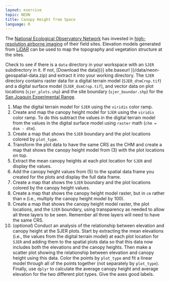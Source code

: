 ```yaml
---
layout: exercise
topic: NEON
title: Canopy Height from Space
language: R
---
```


The [National Ecological Observatory Network](http://www.neonscience.org) has invested in [high-resolution airborne imaging](http://www.neonscience.org/data-resources/get-data/airborne-data) of their field sites. 
Elevation models generated from [LiDAR](http://neondataskills.org/self-paced-tutorial/1_About-LiDAR-Data-Light-Detection-and-Ranging_Activity1/) can be used to map the topography and vegetation structure at the sites.

Check to see if there is a `data` directory in your workspace with an `SJER` subdirectory in it.
If not, [Download the data]({{ site.baseurl }}/data/neon-geospatial-data.zip) and extract it into your working directory.
The `SJER` directory contains raster data for a digital terrain model (`SJER_dtmCrop.tif`) and a digital surface model (`SJER_dsmCrop.tif`), and vector data on plot locations (`sjer_plots.shp`) and the site boundary (`sjer_boundar.shp`) for the [San Joaquin Experimental Range](http://www.fs.fed.us/psw/ef/san_joaquin/). 

1. Map the digital terrain model for `SJER` using the `viridis` color ramp.
2. Create and map the canopy height model for `SJER` using the `viridis` color ramp. To do this subtract the values in the digital terrain model from the values in the digital surface model using `raster` math (`chm = dsm - dtm`).
3. Create a map that shows the `SJER` boundary and the plot locations colored by `plot_type`.
4. Transform the plot data to have the same CRS as the CHM and create a map that shows the canopy height model from (3) with the plot locations on top.
5. Extract the mean canopy heights at each plot location for `SJER` and display the values.
6. Add the canopy height values from (5) to the spatial data frame you created for the plots and display the full data frame.
7. Create a map that shows the `SJER` boundary and the plot locations colored by the canopy height values.
8. Create a map that shows the canopy height model raster, but in `cm` rather than `m` (i.e., multiply the canopy height model by 100).
9. Create a map that shows the canopy height model raster, the plot locations, and the `SJER` boundary, using transparency as needed to allow all three layers to be seen. Remember all three layers will need to have the same CRS.
10. (*optional*) Conduct an analysis of the relationship between elevation and canopy height at the SJER plots. Start by extracting the mean elevations (i.e., the values from the digital terrain model) at each plot location for `SJER` and adding them to the spatial plots data so that this data now includes both the elevations and the canopy heights. Then make a scatter plot showing the relationship between elevation and canopy height using this data. Color the points by `plot_type` and fit a linear model through all of the points together (not separately by `plot_type`). Finally, use `dplyr` to calculate the average canopy height and average elevation for the two different plot types. Give the axes good labels.